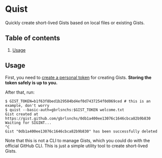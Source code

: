 # Quist

Quickly create short-lived Gists based on local files or existing Gists.

## Table of contents
1. [Usage](#usage)

## Usage
First, you need to [create a personal token](https://docs.github.com/en/free-pro-team@latest/github/authenticating-to-github/creating-a-personal-access-token) for creating Gists. **Storing the token safely is up to you.**

After that, run:

```console
$ GIST_TOKEN=b1f63f8bed1b29584bd4ef0d7437254f0d069ced # this is an example, don't worry
$ quist --basic-auth=gbrlsnchs:$GIST_TOKEN welcome.txt
Gist created at https://gist.github.com/gbrlsnchs/0db1a400ee13076c1646cbca82b9b830
Waiting for SIGINT...
^C
Gist "0db1a400ee13076c1646cbca82b9b830" has been successfully deleted
```

Note that this is not a CLI to manage Gists, which you could do with the official GitHub CLI. This is just a simple utility tool to create short-lived Gists.
